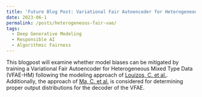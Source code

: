 ```yaml
---
title: 'Future Blog Post: Variational Fair Autoencoder for Heterogeneous Mixed Type Data'
date: 2023-06-1
permalink: /posts/heterogeneous-fair-vae/
tags:
  - Deep Generative Modeling 
  - Responsible AI
  - Algorithmic Fairness
---
```


This blogpost will examine whether model biases can be mitigated by training a Variational Fair Autoencoder for Heterogeneous Mixed Type Data (VFAE-HM) following the modeling approach of [Louizos, C. et al.](https://arxiv.org/pdf/1511.00830.pdf). Additionally, the approach of [Ma, C. et al.](https://arxiv.org/abs/2006.11941) is considered for determining proper output distributions for the decoder of the VFAE. 

<!-- Motivation
======

You can have many headings
======

Aren't headings cool?
------ -->